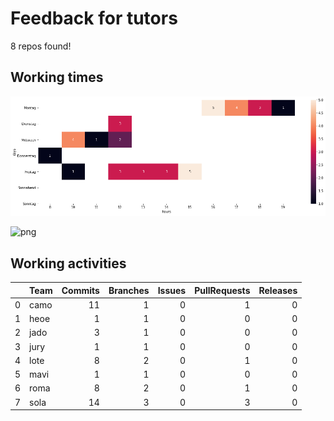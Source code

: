 # Feedback for tutors

8 repos found!


## Working times

![image](https://github.com/SebastianZug/GitHubClassroomTutorFeedback/blob/main/images/heatmap.png)



![png](02_FeedbackGeneration_files/02_FeedbackGeneration_6_0.png)



## Working activities

|    | Team   |   Commits |   Branches |   Issues |   PullRequests |   Releases |
|---:|:-------|----------:|-----------:|---------:|---------------:|-----------:|
|  0 | camo   |        11 |          1 |        0 |              1 |          0 |
|  1 | heoe   |         1 |          1 |        0 |              0 |          0 |
|  2 | jado   |         3 |          1 |        0 |              0 |          0 |
|  3 | jury   |         1 |          1 |        0 |              0 |          0 |
|  4 | lote   |         8 |          2 |        0 |              1 |          0 |
|  5 | mavi   |         1 |          1 |        0 |              0 |          0 |
|  6 | roma   |         8 |          2 |        0 |              1 |          0 |
|  7 | sola   |        14 |          3 |        0 |              3 |          0 |

